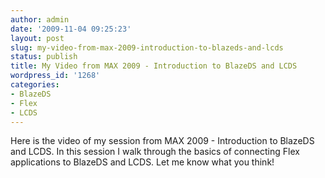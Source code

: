 ```yaml
---
author: admin
date: '2009-11-04 09:25:23'
layout: post
slug: my-video-from-max-2009-introduction-to-blazeds-and-lcds
status: publish
title: My Video from MAX 2009 - Introduction to BlazeDS and LCDS
wordpress_id: '1268'
categories:
- BlazeDS
- Flex
- LCDS
---
```


Here is the video of my session from MAX 2009 - Introduction to BlazeDS and
LCDS. In this session I walk through the basics of connecting Flex
applications to BlazeDS and LCDS. Let me know what you think!

